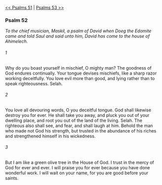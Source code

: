 [<< Psalms 51](Psalms%2051)  |  [Psalms 53 >>](Psalms%2053)

### Psalm 52

*To the chief musician, Maskil, a psalm of David when Doeg the Edomite came and told Saul and said unto him, David has come to the house of Ahimelech.*

###### 1
Why do you boast yourself in mischief, O mighty man? The goodness of God endures continually. Your tongue devises mischiefs, like a sharp razor working deceitfully. You love evil more than good, and lying rather than to speak righteousness. Selah.

###### 2
You love all devouring words, O you deceitful tongue. God shall likewise destroy you for ever. He shall take you away, and pluck you out of your dwelling place, and root you out of the land of the living. Selah. The righteous also shall see, and fear, and shall laugh at him. Behold the man who made not God his strength, but trusted in the abundance of his riches and strengthened himself in his wickedness.

###### 3
But I am like a green olive tree in the House of God. I trust in the mercy of God for ever and ever. I will praise you for ever because you have done wonderful work. I will wait on your name, for you are good before your saints.